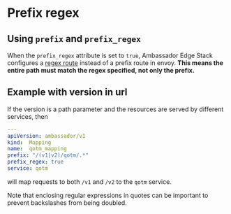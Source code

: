 # Prefix regex

## Using `prefix` and `prefix_regex`

When the `prefix_regex` attribute is set to `true`, Ambassador Edge Stack configures a [regex route](https://www.envoyproxy.io/docs/envoy/v1.5.0/api-v1/route_config/route#route) instead of a prefix route in envoy. **This means the entire path must match the regex specified, not only the prefix.**

## Example with version in url

If the version is a path parameter and the resources are served by different services, then

```yaml
---
apiVersion: ambassador/v1
kind:  Mapping
name:  qotm_mapping
prefix: "/(v1|v2)/qotm/.*"
prefix_regex: true
service: qotm
```

will map requests to both `/v1` and `/v2` to the `qotm` service.

Note that enclosing regular expressions in quotes can be important to prevent backslashes from being doubled.

